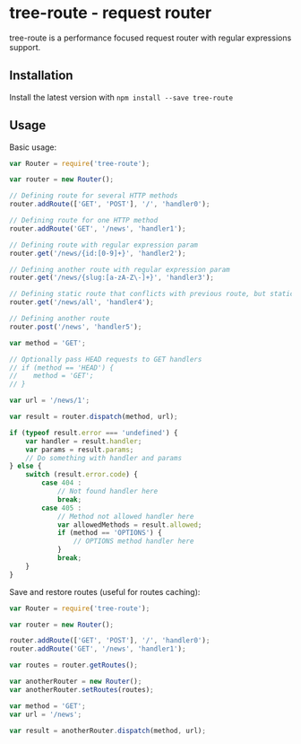tree-route - request router
==========================

tree-route is a performance focused request router with regular expressions support.

Installation
-----------

Install the latest version with `npm install --save tree-route`

Usage
-----

Basic usage:

```javascript
var Router = require('tree-route');

var router = new Router();

// Defining route for several HTTP methods
router.addRoute(['GET', 'POST'], '/', 'handler0');

// Defining route for one HTTP method
router.addRoute('GET', '/news', 'handler1');

// Defining route with regular expression param
router.get('/news/{id:[0-9]+}', 'handler2');

// Defining another route with regular expression param
router.get('/news/{slug:[a-zA-Z\-]+}', 'handler3');

// Defining static route that conflicts with previous route, but static routes have high priority
router.get('/news/all', 'handler4');

// Defining another route
router.post('/news', 'handler5');

var method = 'GET';

// Optionally pass HEAD requests to GET handlers
// if (method == 'HEAD') {
//    method = 'GET';
// }

var url = '/news/1';

var result = router.dispatch(method, url);

if (typeof result.error === 'undefined') {
    var handler = result.handler;
    var params = result.params;
    // Do something with handler and params
} else {
    switch (result.error.code) {
        case 404 :
            // Not found handler here
            break;
        case 405 :
            // Method not allowed handler here
            var allowedMethods = result.allowed;
            if (method == 'OPTIONS') {
                // OPTIONS method handler here
            }
            break;
    }
}
```

Save and restore routes (useful for routes caching):

```javascript
var Router = require('tree-route');

var router = new Router();

router.addRoute(['GET', 'POST'], '/', 'handler0');
router.addRoute('GET', '/news', 'handler1');

var routes = router.getRoutes();

var anotherRouter = new Router();
var anotherRouter.setRoutes(routes);

var method = 'GET';
var url = '/news';

var result = anotherRouter.dispatch(method, url);
```